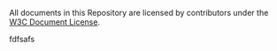 All documents in this Repository are licensed by contributors
under the 
[W3C Document License](https://www.w3.org/Consortium/Legal/copyright-documents).

fdfsafs
